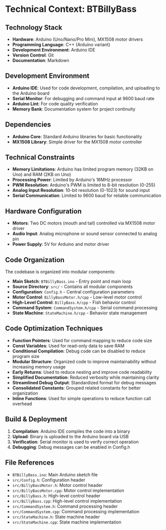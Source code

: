 # Technical Context: BTBillyBass

## Technology Stack

- **Hardware**: Arduino (Uno/Nano/Pro Mini), MX1508 motor drivers
- **Programming Language**: C++ (Arduino variant)
- **Development Environment**: Arduino IDE
- **Version Control**: Git
- **Documentation**: Markdown

## Development Environment

- **Arduino IDE**: Used for code development, compilation, and uploading to the Arduino board
- **Serial Monitor**: For debugging and command input at 9600 baud rate
- **Arduino Lint**: For code quality verification
- **Memory Bank**: Documentation system for project continuity

## Dependencies

- **Arduino Core**: Standard Arduino libraries for basic functionality
- **MX1508 Library**: Simple driver for the MX1508 motor controller

## Technical Constraints

- **Memory Limitations**: Arduino has limited program memory (32KB on Uno) and RAM (2KB on Uno)
- **Processing Power**: Limited by Arduino's 16MHz processor
- **PWM Resolution**: Arduino's PWM is limited to 8-bit resolution (0-255)
- **Analog Input Resolution**: 10-bit resolution (0-1023) for sound input
- **Serial Communication**: Limited to 9600 baud for reliable communication

## Hardware Configuration

- **Motors**: Two DC motors (mouth and tail) controlled via MX1508 motor driver
- **Audio Input**: Analog microphone or sound sensor connected to analog pin
- **Power Supply**: 5V for Arduino and motor driver

## Code Organization

The codebase is organized into modular components:

- **Main Sketch**: `BTBillyBass.ino` - Entry point and main loop
- **Source Directory**: `src/` - Contains all modular components
- **Configuration**: `Config.h` - Central configuration parameters
- **Motor Control**: `BillyBassMotor.h/cpp` - Low-level motor control
- **High-Level Control**: `BillyBass.h/cpp` - Fish behavior control
- **Command System**: `CommandSystem.h/cpp` - Serial command processing
- **State Machine**: `StateMachine.h/cpp` - Behavior state management

## Code Optimization Techniques

- **Function Pointers**: Used for command mapping to reduce code size
- **Const Variables**: Used for read-only data to save RAM
- **Conditional Compilation**: Debug code can be disabled to reduce program size
- **Modular Structure**: Organized code to improve maintainability without increasing memory usage
- **Early Returns**: Used to reduce nesting and improve code readability
- **Simplified Documentation**: Reduced verbosity while maintaining clarity
- **Streamlined Debug Output**: Standardized format for debug messages
- **Consolidated Constants**: Grouped related constants for better organization
- **Inline Functions**: Used for simple operations to reduce function call overhead

## Build & Deployment

1. **Compilation**: Arduino IDE compiles the code into a binary
2. **Upload**: Binary is uploaded to the Arduino board via USB
3. **Verification**: Serial monitor is used to verify correct operation
4. **Debugging**: Debug messages can be enabled in Config.h

## File References

- `BTBillyBass.ino`: Main Arduino sketch file
- `src/Config.h`: Configuration header
- `src/BillyBassMotor.h`: Motor control header
- `src/BillyBassMotor.cpp`: Motor control implementation
- `src/BillyBass.h`: High-level control header
- `src/BillyBass.cpp`: High-level control implementation
- `src/CommandSystem.h`: Command processing header
- `src/CommandSystem.cpp`: Command processing implementation
- `src/StateMachine.h`: State machine header
- `src/StateMachine.cpp`: State machine implementation
